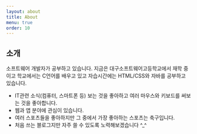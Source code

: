 ```yaml
---
layout: about
title: About
menu: true
order: 10
---
```


## 소개

소프트웨어 개발자가 공부하고 있습니다. 지금은 대구소프트웨어고등학교에서 재학 중이고 학교에서는 C언어를 배우고 있고 자습시간에는 HTML/CSS와 자바를 공부하고 있습니다.
* IT관련 소식(컴퓨터, 스마트폰 등) 보는 것을 좋아하고 여러 마우스와 키보드를 써보는 것을 좋아합니다.
* 웹과 앱 분야에 관심이 있습니다.
* 여러 스포츠들을 좋아하지만 그 중에서 가장 좋아하는 스포츠는 축구입니다.
*  처음 쓰는 블로그지만 자주 쓸 수 있도록 노력해보겠습니다 ^_^
